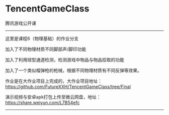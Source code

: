 # TencentGameClass
腾讯游戏公开课

-------
这里是课程6（物理基础）的作业分支

加入了不同物理材质不同脚部声/脚印功能

加入了利用球型通道检测，检测游戏中物品与物品拾取的功能

加入了一个类似榴弹枪的枪械，根据不同物理材质有不同反弹等效果。

作业是在大作业项目上完成的，大作业项目地址：https://github.com/FutureXXH/TencentGameClass/tree/Final

演示视频与安卓apk打包上传至微云网盘，地址：https://share.weiyun.com/L7B54efc

-------


